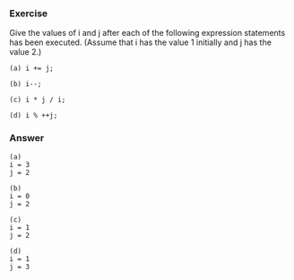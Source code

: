 ### Exercise

Give the values of i and j after each of the following expression statements has been executed. (Assume that i has the value 1 initially and j has the value 2.)

```
(a) i += j;

(b) i--;

(c) i * j / i;

(d) i % ++j;
```

### Answer

```
(a)
i = 3
j = 2

(b)
i = 0
j = 2

(c)
i = 1
j = 2

(d)
i = 1
j = 3
```

